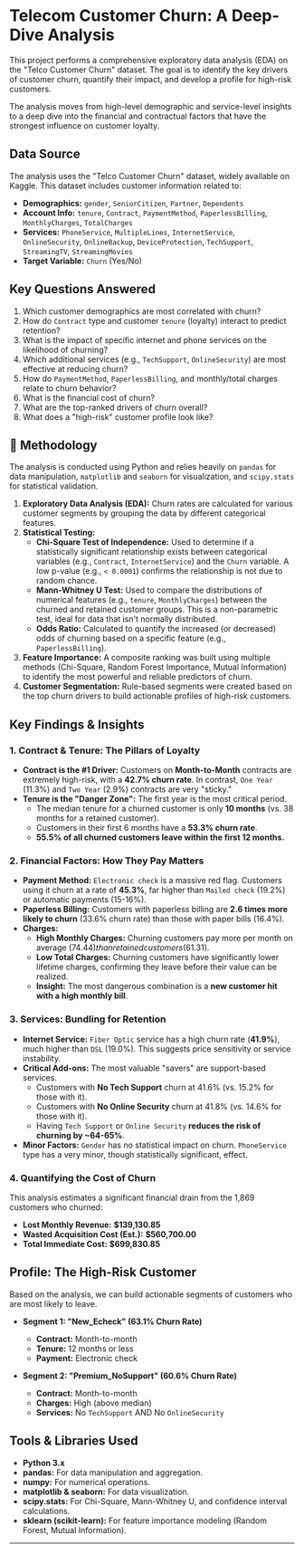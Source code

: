 # Telecom Customer Churn: A Deep-Dive Analysis

This project performs a comprehensive exploratory data analysis (EDA) on the "Telco Customer Churn" dataset. The goal is to identify the key drivers of customer churn, quantify their impact, and develop a profile for high-risk customers.

The analysis moves from high-level demographic and service-level insights to a deep dive into the financial and contractual factors that have the strongest influence on customer loyalty.

##  Data Source

The analysis uses the "Telco Customer Churn" dataset, widely available on Kaggle. This dataset includes customer information related to:
* **Demographics:** `gender`, `SeniorCitizen`, `Partner`, `Dependents`
* **Account Info:** `tenure`, `Contract`, `PaymentMethod`, `PaperlessBilling`, `MonthlyCharges`, `TotalCharges`
* **Services:** `PhoneService`, `MultipleLines`, `InternetService`, `OnlineSecurity`, `OnlineBackup`, `DeviceProtection`, `TechSupport`, `StreamingTV`, `StreamingMovies`
* **Target Variable:** `Churn` (Yes/No)

##  Key Questions Answered

1.  Which customer demographics are most correlated with churn?
2.  How do `Contract` type and customer `tenure` (loyalty) interact to predict retention?
3.  What is the impact of specific internet and phone services on the likelihood of churning?
4.  Which additional services (e.g., `TechSupport`, `OnlineSecurity`) are most effective at reducing churn?
5.  How do `PaymentMethod`, `PaperlessBilling`, and monthly/total charges relate to churn behavior?
6.  What is the financial cost of churn?
7.  What are the top-ranked drivers of churn overall?
8.  What does a "high-risk" customer profile look like?

## 🧪 Methodology

The analysis is conducted using Python and relies heavily on `pandas` for data manipulation, `matplotlib` and `seaborn` for visualization, and `scipy.stats` for statistical validation.

1.  **Exploratory Data Analysis (EDA):** Churn rates are calculated for various customer segments by grouping the data by different categorical features.
2.  **Statistical Testing:**
    * **Chi-Square Test of Independence:** Used to determine if a statistically significant relationship exists between categorical variables (e.g., `Contract`, `InternetService`) and the `Churn` variable. A low p-value (e.g., `< 0.0001`) confirms the relationship is not due to random chance.
    * **Mann-Whitney U Test:** Used to compare the distributions of numerical features (e.g., `tenure`, `MonthlyCharges`) between the churned and retained customer groups. This is a non-parametric test, ideal for data that isn't normally distributed.
    * **Odds Ratio:** Calculated to quantify the increased (or decreased) odds of churning based on a specific feature (e.g., `PaperlessBilling`).
3.  **Feature Importance:** A composite ranking was built using multiple methods (Chi-Square, Random Forest Importance, Mutual Information) to identify the most powerful and reliable predictors of churn.
4.  **Customer Segmentation:** Rule-based segments were created based on the top churn drivers to build actionable profiles of high-risk customers.

##  Key Findings & Insights

### 1. Contract & Tenure: The Pillars of Loyalty

* **Contract is the #1 Driver:** Customers on **Month-to-Month** contracts are extremely high-risk, with a **42.7% churn rate**. In contrast, `One Year` (11.3%) and `Two Year` (2.9%) contracts are very "sticky."
* **Tenure is the "Danger Zone":** The first year is the most critical period.
    * The median tenure for a churned customer is only **10 months** (vs. 38 months for a retained customer).
    * Customers in their first 6 months have a **53.3% churn rate**.
    * **55.5% of all churned customers leave within the first 12 months.**

### 2. Financial Factors: How They Pay Matters

* **Payment Method:** `Electronic check` is a massive red flag. Customers using it churn at a rate of **45.3%**, far higher than `Mailed check` (19.2%) or automatic payments (15-16%).
* **Paperless Billing:** Customers with paperless billing are **2.6 times more likely to churn** (33.6% churn rate) than those with paper bills (16.4%).
* **Charges:**
    * **High Monthly Charges:** Churning customers pay more per month on average ($74.44) than retained customers ($61.31).
    * **Low Total Charges:** Churning customers have significantly lower lifetime charges, confirming they leave before their value can be realized.
    * **Insight:** The most dangerous combination is a **new customer hit with a high monthly bill**.

### 3. Services: Bundling for Retention

* **Internet Service:** `Fiber Optic` service has a high churn rate (**41.9%**), much higher than `DSL` (19.0%). This suggests price sensitivity or service instability.
* **Critical Add-ons:** The most valuable "savers" are support-based services.
    * Customers with **No Tech Support** churn at 41.6% (vs. 15.2% for those with it).
    * Customers with **No Online Security** churn at 41.8% (vs. 14.6% for those with it).
    * Having `Tech Support` or `Online Security` **reduces the risk of churning by ~64-65%**.
* **Minor Factors:** `Gender` has no statistical impact on churn. `PhoneService` type has a very minor, though statistically significant, effect.

### 4. Quantifying the Cost of Churn

This analysis estimates a significant financial drain from the 1,869 customers who churned:
* **Lost Monthly Revenue:** **$139,130.85**
* **Wasted Acquisition Cost (Est.):** **$560,700.00**
* **Total Immediate Cost:** **$699,830.85**

##  Profile: The High-Risk Customer

Based on the analysis, we can build actionable segments of customers who are most likely to leave.

* **Segment 1: "New_Echeck" (63.1% Churn Rate)**
    * **Contract:** Month-to-month
    * **Tenure:** 12 months or less
    * **Payment:** Electronic check

* **Segment 2: "Premium_NoSupport" (60.6% Churn Rate)**
    * **Contract:** Month-to-month
    * **Charges:** High (above median)
    * **Services:** No `TechSupport` AND No `OnlineSecurity`

##  Tools & Libraries Used

* **Python 3.x**
* **pandas:** For data manipulation and aggregation.
* **numpy:** For numerical operations.
* **matplotlib & seaborn:** For data visualization.
* **scipy.stats:** For Chi-Square, Mann-Whitney U, and confidence interval calculations.
* **sklearn (scikit-learn):** For feature importance modeling (Random Forest, Mutual Information).

---
